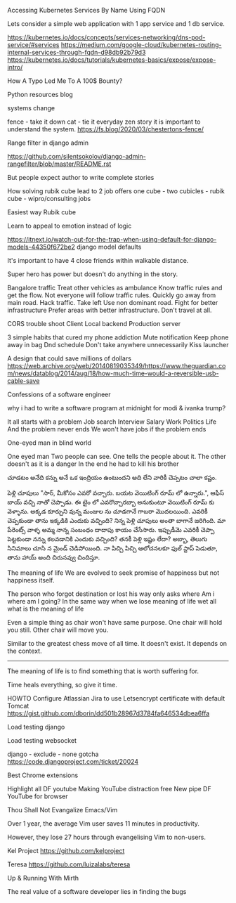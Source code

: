 Accessing Kubernetes Services By Name Using FQDN

Lets consider a simple web application with 1 app service and 1 db service.

https://kubernetes.io/docs/concepts/services-networking/dns-pod-service/#services
https://medium.com/google-cloud/kubernetes-routing-internal-services-through-fqdn-d98db92b79d3
https://kubernetes.io/docs/tutorials/kubernetes-basics/expose/expose-intro/



How A Typo Led Me To A 100$ Bounty?


Python resources blog



systems change

fence - take it down
cat - tie it everyday zen story
it is important to understand the system.
https://fs.blog/2020/03/chestertons-fence/



Range filter in django admin

https://github.com/silentsokolov/django-admin-rangefilter/blob/master/README.rst


But people expect author to write complete stories

How solving rubik cube lead to 2 job offers
one cube - two cubicles - rubik cube - wipro/consulting jobs


Easiest way Rubik cube


Learn to appeal to emotion instead of logic


https://itnext.io/watch-out-for-the-trap-when-using-default-for-django-models-44350f672be2
django model defaults


It's important to have 4 close friends within walkable distance.


Super hero has power but doesn't do anything in the story.


Bangalore traffic
Treat other vehicles as ambulance
Know traffic rules and get the flow. Not everyone will follow traffic rules.
Quickly go away from main road.
Hack traffic.
Take left
Use non dominant road.
Fight for better infrastructure
Prefer areas with better infrastructure.
Don't travel at all.


CORS trouble shoot
Client
Local backend
Production server


3 simple habits that cured my phone addiction
Mute notification
Keep phone away in bag
Dnd schedule
Don't take anywhere unnecessarily
Kiss launcher



A design that could save millions of dollars
https://web.archive.org/web/20140819035349/https://www.theguardian.com/news/datablog/2014/aug/18/how-much-time-would-a-reversible-usb-cable-save



Confessions of a software engineer


why i had to write a software program at midnight for modi & ivanka trump?


It all starts with a problem
Job search
Interview
Salary
Work
Politics
Life
And the problem never ends
We won't have jobs if the problem ends



One-eyed man in blind world

One eyed man
Two people can see.
One tells the people about it.
The other doesn't as it is a danger
In the end he had to kill his brother


చూడటం అనేది
కన్ను అనే ఒక ఇంద్రియం ఉంటుందని అది లేని వారికీ చెప్పటం చాలా కష్టం.



పెళ్లి చూపులు
"సార్, మీకోసం ఎవరో వచ్చారు. బయట వెయిటింగ్ రూమ్ లో ఉన్నారు.", ఆఫీస్ బాయ్ వచ్చి నాతో చెప్పాడు.
ఈ టైం లో ఎవరొచ్చారబ్బా అనుకుంటూ వెయిటింగ్ రూమ్ కు వెళ్ళాను.
అక్కడ కూర్చుని వున్న మంజుల ను చూడగానే గాబరా మొదలయింది. ఎవరికీ చెప్పకుండా తాను ఇక్కడికి ఎందుకు వచ్చింది?
నిన్న పెళ్లి చూపులు అంతా బాగానే జరిగింది. మా పేరెంట్స్ వాళ్ళ అమ్మ నాన్న సంబంధం దాదాపు కాయం చేసేసారు.
ఇప్పుడీమె ఎవరికీ చెప్పా పెట్టకుండా నన్ను కలవడానికి ఎందుకు వచ్చింది?
తనకీ పెళ్లి ఇష్టం లేదా? అబ్బా, తెలుగు సినిమాలు చూసి న మైండ్ చెడిపోయింది.
నా పిచ్చి పిచ్చి ఆలోచనలకూ ఫుల్ స్టాప్ పెడుతూ, తాను హాయ్ అంది చిరునవ్వు చిందిస్తూ.


The meaning of life
We are evolved to seek promise of happiness but not happiness itself.

The person who forgot destination or lost his way only asks where Am i where am I going?
In the same way when we lose meaning of life wet all what is the meaning of life


Even a simple thing as chair won't have same purpose.
One chair will hold you still.
Other chair will move you.

Similar to the greatest chess move of all time.
It doesn't exist.
It depends on the context.

---


The meaning of life is to find something that is worth suffering for.

Time heals everything, so give it time.


HOWTO Configure Atlassian Jira to use Letsencrypt certificate with default Tomcat
https://gist.github.com/dborin/dd501b28967d3784fa646534dbea6ffa



Load testing django

Load testing websocket

django - exclude - none gotcha
https://code.djangoproject.com/ticket/20024



Best Chrome extensions

Highlight all
DF youtube
Making YouTube distraction free
New pipe
DF YouTube for browser



Thou Shall Not Evangalize Emacs/Vim

Over 1 year, the average Vim user saves 11 minutes in productivity.

However, they lose 27 hours through evangelising Vim to non-users.




Kel Project
https://github.com/kelproject

Teresa
https://github.com/luizalabs/teresa


Up & Running With Mirth

The real value of a software developer lies in finding the bugs
